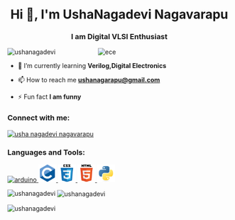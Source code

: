 <h1 align="center">Hi 👋, I'm UshaNagadevi Nagavarapu</h1>
<h3 align="center">I am Digital VLSI Enthusiast</h3>
<img align="right" alt="ece" width="300" src="https://media.istockphoto.com/id/584570730/vector/electronics-repair-vector.jpg?s=612x612&w=0&k=20&c=uoly-z-SJ_nVVNm-w-m6tkmutAf8nUdK6iZ2uMi2suA=">
<p align="left"> <img src="https://komarev.com/ghpvc/?username=ushanagadevi&label=Profile%20views&color=0e75b6&style=flat" alt="ushanagadevi" /> </p>

- 🌱 I’m currently learning **Verilog,Digital Electronics**

- 📫 How to reach me **ushanagarapu@gmail.com**

- ⚡ Fun fact **I am funny**

<h3 align="left">Connect with me:</h3>
<p align="left">
<a href="https://linkedin.com/in/usha nagadevi nagavarapu" target="blank"><img align="center" src="https://raw.githubusercontent.com/rahuldkjain/github-profile-readme-generator/master/src/images/icons/Social/linked-in-alt.svg" alt="usha nagadevi nagavarapu" height="30" width="40" /></a>
</p>

<h3 align="left">Languages and Tools:</h3>
<p align="left"> <a href="https://www.arduino.cc/" target="_blank" rel="noreferrer"> <img src="https://cdn.worldvectorlogo.com/logos/arduino-1.svg" alt="arduino" width="40" height="40"/> </a> <a href="https://www.cprogramming.com/" target="_blank" rel="noreferrer"> <img src="https://raw.githubusercontent.com/devicons/devicon/master/icons/c/c-original.svg" alt="c" width="40" height="40"/> </a> <a href="https://www.w3schools.com/css/" target="_blank" rel="noreferrer"> <img src="https://raw.githubusercontent.com/devicons/devicon/master/icons/css3/css3-original-wordmark.svg" alt="css3" width="40" height="40"/> </a> <a href="https://www.w3.org/html/" target="_blank" rel="noreferrer"> <img src="https://raw.githubusercontent.com/devicons/devicon/master/icons/html5/html5-original-wordmark.svg" alt="html5" width="40" height="40"/> </a> <a href="https://www.python.org" target="_blank" rel="noreferrer"> <img src="https://raw.githubusercontent.com/devicons/devicon/master/icons/python/python-original.svg" alt="python" width="40" height="40"/> </a> </p>

<p><img align="left" src="https://github-readme-stats.vercel.app/api/top-langs?username=ushanagadevi&show_icons=true&locale=en&layout=compact" alt="ushanagadevi" /></p>

<p>&nbsp;<img align="center" src="https://github-readme-stats.vercel.app/api?username=ushanagadevi&show_icons=true&locale=en" alt="ushanagadevi" /></p>

<p><img align="center" src="https://github-readme-streak-stats.herokuapp.com/?user=ushanagadevi&" alt="ushanagadevi" /></p>
